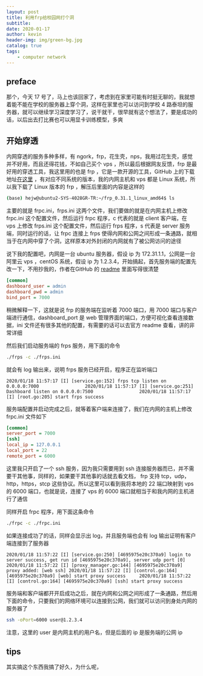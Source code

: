 ```yaml
---
layout: post
title: 利用frp给校园网打个洞
subtitle: 
date: 2020-01-17
author: kevin
header-img: img/green-bg.jpg
catalog: true
tags:
    - computer network
---
```




## preface



那个，今天 17 号了，马上也该回家了，考虑到在家里可能有时挺无聊的，我就想着能不能在学校的服务器上穿个洞，这样在家里也可以访问到学校 4 路泰坦的服务器，就可以继续学习深度学习了，说干就干，很早就有这个想法了，要是成功的话，以后出去打比赛也可以用显卡训练模型，多爽



## 开始穿透



内网穿透的服务多种多样，有 ngork，frp，花生壳，nps，我用过花生壳，感觉并不好用，而且还得花钱，不如自己买个 vps ，所以最后根据网友反馈，frp 是最好用的穿透工具，我这里用的也是 frp ，它是一款开源的工具，GitHub 上的下载地址[在这里](https://github.com/fatedier/frp/releases) ，有对应不同系统的版本，我的内网主机和 vps 都是 Linux 系统，所以我下载了 Linux 版本的 frp ，解压后里面的内容是这样的

```bash
(base) hejw@ubuntu2-SYS-4028GR-TR:~/frp_0.31.1_linux_amd64$ ls                           frpc  frpc_full.ini  frpc.ini  frps  frps_full.ini  frps.ini  LICENSE  systemd   
```



主要的就是 frpc.ini，frps.ini 这两个文件，我们要做的就是在内网主机上修改 frpc.ini 这个配置文件，然后运行 frpc 程序，c 代表的就是 client 客户端，在 vps 上修改 frps.ini 这个配置文件，然后运行 frps 程序，s 代表是 server 服务端，同时运行的话，让 frpc 连接上 frps 使得内网和公网之间形成一条通路，就相当于在内网中穿了个洞，这样原本对外封闭的内网就有了被公网访问的途径



说下我的配置吧，内网是一台 ubuntu 服务器，假设 ip 为 172.31.1.1，公网是一台阿里云 vps ，centOS 系统，假设 ip 为 1.2.3.4，开始搞起，首先服务端的配置先改一下，不用抄我的，作者在GitHub 的 [readme](https://github.com/fatedier/frp/blob/master/README_zh.md) 里面写得很清楚

```ini
[common]                                                                                 dashboard_port = 7500                                                                     
dashboard_user = admin
dashboard_pwd = admin                                                                    
bind_port = 7000   
```

稍微解释一下，这就是说 frp 的服务端在监听着 7000 端口，用 7000 端口与客户端进行通信，dashboard_port 是 web 管理界面的端口，方便可视化查看连接数据，ini 文件还有很多其他的配置，有需要的话可以去官方 readme 查看，讲的非常详细



然后我们启动服务端的 frps 服务，用下面的命令

```bash
./frps -c ./frps.ini
```

就会有 log 输出来，说明 frps 服务已经开启，程序正在监听端口

```
2020/01/18 11:57:17 [I] [service.go:152] frps tcp listen on 0.0.0.0:7000                 2020/01/18 11:57:17 [I] [service.go:251] Dashboard listen on 0.0.0.0:7500                 2020/01/18 11:57:17 [I] [root.go:205] start frps success     
```



服务端配置并启动完成之后，就等着客户端来连接了，我们在内网的主机上修改 frpc.ini 文件如下

```ini
[common]                                                                                 server_addr = 1.2.3.4                                                       
server_port = 7000                                                                                                                                                                 
[ssh]                                                                                     type = tcp                                                                               
local_ip = 127.0.0.1                                                                     
local_port = 22                                                                           
remote_port = 6000 
```



这里我只开启了一个 ssh 服务，因为我只需要用到 ssh 连接服务器而已，并不需要干其他事，同样的，如果要干其他事的话就去看文档， frp 支持 tcp，udp，http，https，stcp 这些协议。所以这里可以看到我将本地的 22 端口映射到 vps 的 6000 端口，也就是说，连接了  vps 的 6000 端口就相当于和我内网的主机进行了通信



同样开启 frpc 程序，用下面这条命令

```bash
./frpc -c ./frpc.ini
```

如果连接成功了的话，同样会显示出 log，并且服务端也会有 log 输出证明有客户端连接到了服务器

```
2020/01/18 11:57:22 [I] [service.go:250] [4695975e20c370a9] login to server success, get run id [4695975e20c370a9], server udp port [0]                                           2020/01/18 11:57:22 [I] [proxy_manager.go:144] [4695975e20c370a9] proxy added: [web ssh] 2020/01/18 11:57:22 [I] [control.go:164] [4695975e20c370a9] [web] start proxy success     2020/01/18 11:57:22 [I] [control.go:164] [4695975e20c370a9] [ssh] start proxy success  
```



服务端和客户端都开开启成功之后，就在内网和公网之间形成了一条通路，然后用下面的命令，只要我们的网络环境可以连接到公网，我们就可以访问到身处内网的服务器了

```bash
ssh -oPort=6000 user@1.2.3.4
```

注意，这里的 user 是内网主机的用户名，但是后面的 ip 是服务端的公网 ip



## tips



其实搞这个东西我搞了好久，为什么呢，